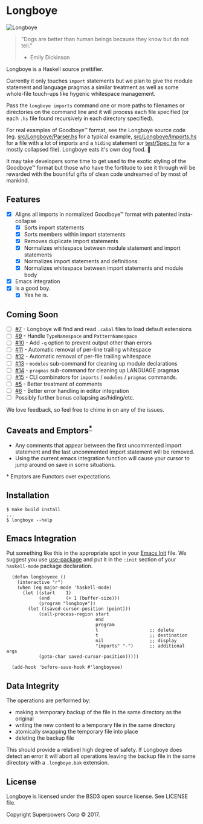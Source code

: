 # Longboye

![Longboye](https://github.com/lgastako/longboye/blob/master/longboye.jpg?raw=true "Longboye")

> "Dogs are better than human beings because they know but do not tell."
> - Emily Dickinson

Longboye is a Haskell source prettifier.

Currently it only touches `import` statements but we plan to give the module
statement and language pragmas a similar treatment as well as some whole-file
touch-ups like hygenic whitespace management.

Pass the `longboye imports` command one or more paths to filenames or
directories on the command line and it will process each file specified (or
each `.hs` file found recursively in each directory specified).

For real examples of Goodboye™ format, see the Longboye source code
(eg. [src/Longboye/Parser.hs](/../../tree/master/src/Longboye/Parser.hs) for a
typical example,
[src/Longboye/Imports.hs](/../../tree/master/src/Longboye/Imports.hs) for a
file with a lot of imports and a `hiding` statement or
[test/Spec.hs](/../../tree/master/test/Spec.hs) for a mostly collapsed file).
Longboye eats it's own dog food. 🐶

It may take developers some time to get used to the exotic styling of the
Goodboye™ format but those who have the fortitude to see it through will be
rewarded with the bountiful gifts of clean code undreamed of by most of
mankind.

## Features

- [X] Aligns all imports in normalized Goodboye™ format with patented
      insta-collapse
  - [X] Sorts import statements
  - [X] Sorts members within import statements
  - [X] Removes duplicate import statements
  - [X] Normalizes whitespace between module statement and import statements
  - [X] Normalizes import statements and definitions
  - [X] Normalizes whitespace between import statements and module body
- [X] Emacs integration
- [X] Is a good boy.
  - [X] Yes he is.

## Coming Soon

- [ ] [#7](/../../issues/7) - Longboye will find and read `.cabal` files to load default extensions
- [ ] [#9](/../../issues/9) - Handle `TypeNamespace` and `PatternNamespace`
- [ ] [#10](/../../issues/10) - Add `-q` option to prevent output other than errors
- [ ] [#11](/../../issues/11) - Automatic removal of per-line trailing whitespace
- [ ] [#12](/../../issues/12) - Automatic removal of per-file trailing whitespace
- [ ] [#13](/../../issues/13) - `modules` sub-command for cleaning up module declarations
- [ ] [#14](/../../issues/14) - `pragmas` sub-command for cleaning up LANGUAGE pragmas
- [ ] [#15](/../../issues/15) - CLI combinators for `imports` / `modules` / `pragmas` commands.
- [ ] [#5](/../../issues/5) - Better treatment of comments
- [ ] [#6](/../../issues/6) - Better error handling in editor integration
- [ ] Possibly further bonus collapsing as/hiding/etc.

We love feedback, so feel free to chime in on any of the issues.

## Caveats and Emptors<sup>[*](#emptors)</sup>

- Any comments that appear between the first uncommented import statement and
  the last uncommented import statement will be removed.
- Using the current emacs integration function will cause your cursor to jump
  around on save in some situations.

<a name="emptors">*</a> Emptors are Functors over expectations.

## Installation

    $ make build install
    ...
    $ longboye --help

## Emacs Integration

Put something like this in the appropriate spot in your
[Emacs Init](https://www.gnu.org/software/emacs/manual/html_node/emacs/Init-File.html)
file.  We suggest you use [use-package](https://github.com/jwiegley/use-package)
and put it in the `:init` section of your `haskell-mode` package declaration.

```elisp
  (defun longboyeee ()
    (interactive "r")
    (when (eq major-mode 'haskell-mode)
      (let ((start    1)
            (end      (+ 1 (buffer-size)))
            (program "longboye"))
        (let ((saved-cursor-position (point)))
            (call-process-region start
                                 end
                                 program
                                 t                   ;; delete
                                 t                   ;; destination
                                 nil                 ;; display
                                 "imports" "-")      ;; additional args
            (goto-char saved-cursor-position)))))

  (add-hook 'before-save-hook #'longboyeee)
```

## Data Integrity

The operations are performed by:

- making a temporary backup of the file in the same directory as the original
- writing the new content to a temporary file in the same directory
- atomically swapping the temporary file into place
- deleting the backup file

This should provide a relativel high degree of safety.  If Longboye does detect
an error it will abort all operations leaving the backup file in the same
directory with a `.longboye.bak` extension.

## License

Longboye is licensed under the BSD3 open source license.  See LICENSE file.

Copyright Superpowers Corp © 2017.
